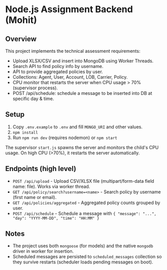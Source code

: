 # Node.js Assignment Backend (Mohit)

## Overview
This project implements the technical assessment requirements:
- Upload XLSX/CSV and insert into MongoDB using Worker Threads.
- Search API to find policy info by username.
- API to provide aggregated policies by user.
- Collections: Agent, User, Account, LOB, Carrier, Policy.
- CPU monitor that restarts the server when CPU usage > 70% (supervisor process).
- POST /api/schedule: schedule a message to be inserted into DB at specific day & time.

## Setup
1. Copy `.env.example` to `.env` and fill `MONGO_URI` and other values.
2. `npm install`
3. Run `npm run dev` (requires nodemon) or `npm start`

The supervisor `start.js` spawns the server and monitors the child's CPU usage. On high CPU (>70%), it restarts the server automatically.

## Endpoints (high level)
- `POST /api/upload` - Upload CSV/XLSX file (multipart/form-data field name: file). Works via worker thread.
- `GET /api/policy/search?username=<name>` - Search policy by username (first name or email).
- `GET /api/policies/aggregated` - Aggregated policy counts grouped by user.
- `POST /api/schedule` - Schedule a message with `{ "message": "...", "day": "YYYY-MM-DD", "time": "HH:MM" }`

## Notes
- The project uses both `mongoose` (for models) and the native `mongodb` driver in worker for insertion.
- Scheduled messages are persisted to `scheduled_messages` collection so they survive restarts (scheduler loads pending messages on boot).
